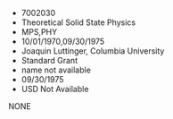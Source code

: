 * 7002030
* Theoretical Solid State Physics
* MPS,PHY
* 10/01/1970,09/30/1975
* Joaquin Luttinger, Columbia University
* Standard Grant
*   name not available
* 09/30/1975
* USD Not Available

NONE